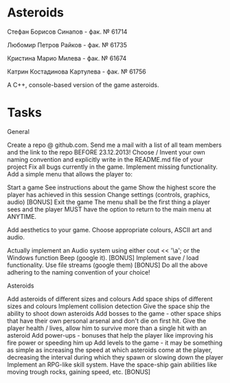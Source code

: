 Asteroids
=========


Стефан Борисов Синапов - фак. № 61714

Любомир Петров Райков - фак. № 61735

Кристина Марио Милева - фак. № 61674

Катрин Костадинова Картулева - фак. № 61756

A C++, console-based version of the game asteroids.




Tasks
======
General

Create a repo @ github.com. Send me a mail with a list of all team members and the link to the repo BEFORE 23.12.2013!
Choose / Invent your own naming convention and explicitly write in the README.md file of your project
Fix all bugs currently in the game. Implement missing functionality.
Add a simple menu that allows the player to:

Start a game
See instructions about the game
Show the highest score the player has achieved in this session
Change settings (controls, graphics, audio) [BONUS]
Exit the game
The menu shall be the first thing a player sees and the player MUST have the option to return to the main menu at ANYTIME.

Add aesthetics to your game. Choose appropriate colours, ASCII art and audio.

Actually implement an Audio system using either cout << '\a'; or the Windows function Beep (google it). [BONUS]
Implement save / load functionality. Use file streams (google them) [BONUS]
Do all the above adhering to the naming convention of your choice!


Asteroids

Add asteroids of different sizes and colours
Add space ships of different sizes and colours
Implement collision detection
Give the space ship the ability to shoot down asteroids
Add bosses to the game - other space ships that have their own personal arsenal and don't die on first hit.
Give the player health / lives, allow him to survive more than a single hit with an asteroid
Add power-ups - bonuses that help the player like improving his fire power or speeding him up
Add levels to the game - it may be something as simple as increasing the speed at which asteroids come at the player, decreasing the interval during which they spawn or slowing down the player
Implement an RPG-like skill system. Have the space-ship gain abilities like moving trough rocks, gaining speed, etc. [BONUS]